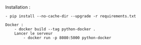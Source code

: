 Installation :

    - pip install --no-cache-dir --upgrade -r requirements.txt

    Docker : 
        - docker build --tag python-docker . 
        Lancer le serveur 
            - docker run -p 8080:5000 python-docker